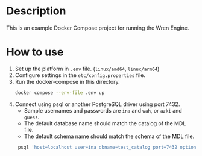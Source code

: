 # Description

This is an example Docker Compose project for running the Wren Engine.

# How to use

1. Set up the platform in `.env` file. (`linux/amd64`, `linux/arm64`)
2. Configure settings in the `etc/config.properties` file.
3. Run the docker-compose in this directory.
    ```bash
    docker compose --env-file .env up
    ```
4. Connect using psql or another PostgreSQL driver using port 7432.
    - Sample usernames and passwords are `ina` and `wah`, or `azki` and `guess`.
    - The default database name should match the catalog of the MDL file.
    - The default schema name should match the schema of the MDL file.
   ```bash
    psql 'host=localhost user=ina dbname=test_catalog port=7432 options=--search_path=test_schema'
    ```

